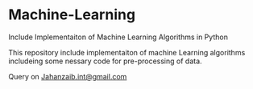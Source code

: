 # Machine-Learning
Include Implementaiton of Machine Learning Algorithms in Python


This repository include implementaiton of machine Learning algorithms includeing some nessary code for pre-processing of data.

Query on Jahanzaib.int@gmail.com
